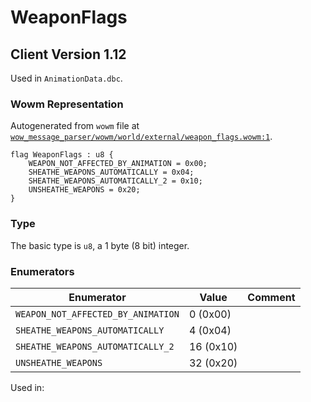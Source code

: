 # WeaponFlags

## Client Version 1.12

Used in `AnimationData.dbc`.

### Wowm Representation

Autogenerated from `wowm` file at [`wow_message_parser/wowm/world/external/weapon_flags.wowm:1`](https://github.com/gtker/wow_messages/tree/main/wow_message_parser/wowm/world/external/weapon_flags.wowm#L1).

```rust,ignore
flag WeaponFlags : u8 {
    WEAPON_NOT_AFFECTED_BY_ANIMATION = 0x00;
    SHEATHE_WEAPONS_AUTOMATICALLY = 0x04;
    SHEATHE_WEAPONS_AUTOMATICALLY_2 = 0x10;
    UNSHEATHE_WEAPONS = 0x20;
}
```
### Type
The basic type is `u8`, a 1 byte (8 bit) integer.
### Enumerators
| Enumerator | Value  | Comment |
| --------- | -------- | ------- |
| `WEAPON_NOT_AFFECTED_BY_ANIMATION` | 0 (0x00) |  |
| `SHEATHE_WEAPONS_AUTOMATICALLY` | 4 (0x04) |  |
| `SHEATHE_WEAPONS_AUTOMATICALLY_2` | 16 (0x10) |  |
| `UNSHEATHE_WEAPONS` | 32 (0x20) |  |

Used in:
